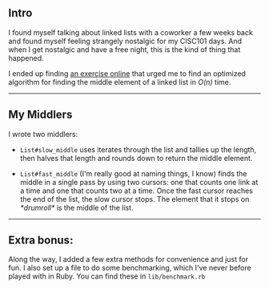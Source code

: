 ## Intro
I found myself talking about linked lists with a coworker a few weeks back and found myself feeling strangely nostalgic for my CISC101 days. And when I get nostalgic and have a free night, this is the kind of thing that happened.

I ended up finding [an exercise online](https://coderbyte.com/algorithm/linked-list-middle-element) that urged me to find an optimized algorithm for finding the middle element of a linked list in _O(n)_ time.

---
## My Middlers
I wrote two middlers:

- `List#slow_middle` uses iterates through the list and tallies up the length, then halves that length and rounds down to return the middle element.

- `List#fast_middle` (I'm really good at naming things, I know) finds the middle in a single pass by using two cursors: one that counts one link at a time and one that counts two at a time. Once the fast cursor reaches the end of the list, the slow cursor stops. The element that it stops on _\*drumroll\*_ is the middle of the list.

---
## Extra bonus:

Along the way, I added a few extra methods for convenience and just for fun. I also set up a file to do some benchmarking, which I've never before played with in Ruby. You can find these in `lib/benchmark.rb`
